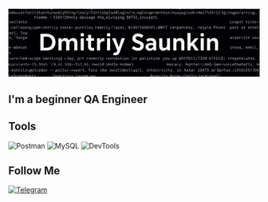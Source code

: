 ![Header](https://github.com/DmitriySau/DmitriySau/blob/main/assets/jim4E7nGH2Y.jpg)

## I'm a beginner QA Engineer
## Tools
![Postman](https://img.shields.io/badge/Postman-030207?style=for-the-badge&logo=Postman&logoColor=FF6C37) 
![MySQL](https://img.shields.io/badge/MySQL-030207?style=for-the-badge&logo=MySQL&logoColor=5561F5) 
![DevTools](https://img.shields.io/badge/DevTools-030207?style=for-the-badge&logo=DevTools&logoColor=A51D22) 

## Follow Me
[![Telegram](https://img.shields.io/badge/Telegram-030207?style=for-the-badge&logo=Telegram&logoColor=F7F7F8)]( https://t.me/wackypnz)